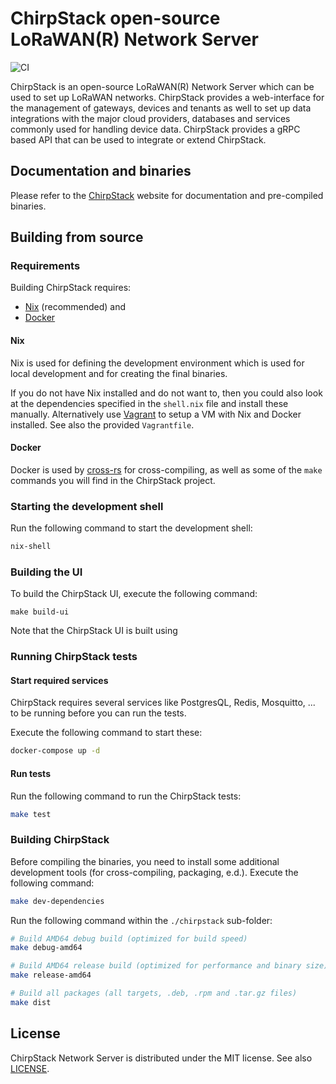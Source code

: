 # ChirpStack open-source LoRaWAN(R) Network Server

![CI](https://github.com/chirpstack/chirpstack/actions/workflows/main.yml/badge.svg?branch=master)

ChirpStack is an open-source LoRaWAN(R) Network Server which can be used to set
up LoRaWAN networks. ChirpStack provides a web-interface for the management of
gateways, devices and tenants as well to set up data integrations with the major
cloud providers, databases and services commonly used for handling device data.
ChirpStack provides a gRPC based API that can be used to integrate or extend
ChirpStack.

## Documentation and binaries

Please refer to the [ChirpStack](https://www.chirpstack.io/) website for
documentation and pre-compiled binaries.

## Building from source

### Requirements

Building ChirpStack requires:

* [Nix](https://nixos.org/download.html) (recommended) and
* [Docker](https://www.docker.com/)

#### Nix

Nix is used for defining the development environment which is used for local
development and for creating the final binaries.

If you do not have Nix installed and do not want to, then you could also look at
the dependencies specified in the `shell.nix` file and install these manually.
Alternatively use [Vagrant](https://www.vagrantup.com/) to setup a VM with Nix and Docker
installed. See also the provided `Vagrantfile`.

#### Docker

Docker is used by [cross-rs](https://github.com/cross-rs/cross) for cross-compiling,
 as well as some of the `make` commands you will find in the ChirpStack project.

### Starting the development shell

Run the following command to start the development shell:

```bash
nix-shell
```

### Building the UI

To build the ChirpStack UI, execute the following command:

```
make build-ui
```

Note that the ChirpStack UI is built using 

### Running ChirpStack tests

#### Start required services

ChirpStack requires several services like PostgresQL, Redis, Mosquitto, ...
to be running before you can run the tests.

Execute the following command to start these:

```bash
docker-compose up -d
```

#### Run tests

Run the following command to run the ChirpStack tests:

```bash
make test
```

### Building ChirpStack

Before compiling the binaries, you need to install some additional development
tools (for cross-compiling, packaging, e.d.). Execute the following command:

```bash
make dev-dependencies
```

Run the following command within the `./chirpstack` sub-folder:

```bash
# Build AMD64 debug build (optimized for build speed)
make debug-amd64

# Build AMD64 release build (optimized for performance and binary size)
make release-amd64

# Build all packages (all targets, .deb, .rpm and .tar.gz files)
make dist
```

## License

ChirpStack Network Server is distributed under the MIT license. See also
[LICENSE](https://github.com/brocaar/chirpstack/blob/master/LICENSE).
